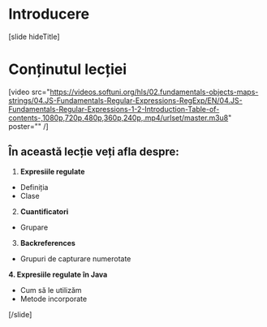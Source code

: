 # Introducere

[slide hideTitle]

# Conținutul lecției

[video src="https://videos.softuni.org/hls/02.fundamentals-objects-maps-strings/04.JS-Fundamentals-Regular-Expressions-RegExp/EN/04.JS-Fundamentals-Regular-Expressions-1-2-Introduction-Table-of-contents-,1080p,720p,480p,360p,240p,.mp4/urlset/master.m3u8" poster="" /]

## În această lecție veți afla despre:

1. **Expresiile regulate**

- Definiția
- Clase  

2. **Cuantificatori**

- Grupare

3. **Backreferences**

- Grupuri de capturare numerotate

**4. Expresiile regulate în Java**

- Cum să le utilizăm
- Metode incorporate

[/slide]
